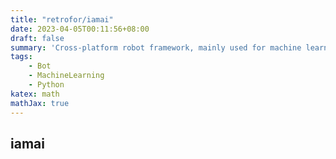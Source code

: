 ```yaml
---
title: "retrofor/iamai"
date: 2023-04-05T00:11:56+08:00
draft: false
summary: 'Cross-platform robot framework, mainly used for machine learning | 跨平台机器人框架+机器学习框架'
tags:
    - Bot
    - MachineLearning
    - Python
katex: math
mathJax: true
---
```


## iamai